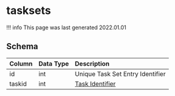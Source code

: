 # tasksets

!!! info
	This page was last generated 2022.01.01

## Schema

| Column | Data Type | Description |
| :--- | :--- | :--- |
| id | int | Unique Task Set Entry Identifier |
| taskid | int | [Task Identifier](tasks.md) |

